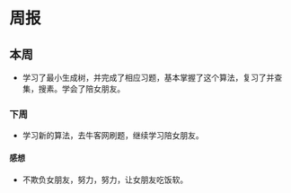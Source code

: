 # 周报
## 本周
 - 学习了最小生成树，并完成了相应习题，基本掌握了这个算法，复习了并查集，搜素。学会了陪女朋友。
### 下周
  - 学习新的算法，去牛客网刷题，继续学习陪女朋友。
#### 感想
 - 不欺负女朋友，努力，努力，让女朋友吃饭软。
